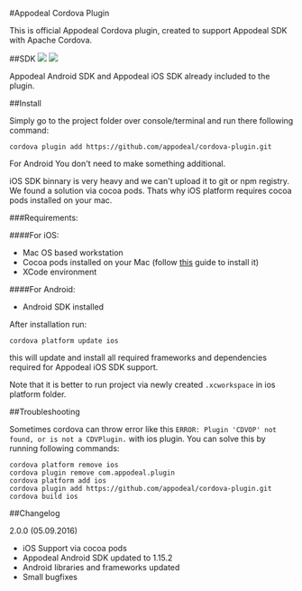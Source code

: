 #Appodeal Cordova Plugin

This is official Appodeal Cordova plugin, created to support Appodeal SDK with Apache Cordova.

##SDK
[![](https://img.shields.io/badge/docs-android-green.svg)](http://www.appodeal.com/sdk/documentation?framework=9&full=1&platform=1)
[![](https://img.shields.io/badge/docs-ios-green.svg)](http://www.appodeal.com/sdk/documentation?framework=9&full=1&platform=2)

Appodeal Android SDK and Appodeal iOS SDK already included to the plugin.

##Install

Simply go to the project folder over console/terminal and run there following command:

    cordova plugin add https://github.com/appodeal/cordova-plugin.git

For Android You don't need to make something additional.

iOS SDK binnary is very heavy and we can't upload it to git or npm registry. We found a solution via cocoa pods.
Thats why iOS platform requires cocoa pods installed on your mac.

###Requirements:

####For iOS:

+ Mac OS based workstation
+ Cocoa pods installed on your Mac (follow [this](https://guides.cocoapods.org/using/getting-started.html) guide to install it)
+ XCode environment
 
####For Android:

+ Android SDK installed

After installation run:

    cordova platform update ios
    
this will update and install all required frameworks and dependencies required for Appodeal iOS SDK support.

Note that it is better to run project via newly created `.xcworkspace` in ios platform folder.


##Troubleshooting

Sometimes cordova can throw error like this `ERROR: Plugin 'CDVOP' not found, or is not a CDVPlugin.` with ios plugin.
You can solve this by running following commands:

    cordova platform remove ios
    cordova plugin remove com.appodeal.plugin
    cordova platform add ios
    cordova plugin add https://github.com/appodeal/cordova-plugin.git
    cordova build ios
    
##Changelog

2.0.0 (05.09.2016)

+ iOS Support via cocoa pods
+ Appodeal Android SDK updated to 1.15.2
+ Android libraries and frameworks updated
+ Small bugfixes
